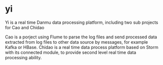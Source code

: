 # yi
Yi is a real time Danmu data processing platform, including two sub projects for Cao and Chidao

Cao is a porject using Flume to parse the log files and send processed data extracted from log files to other data source by messages, for example Kafka or HBase.
Chidao is a real time data process platform based on Storm with its connected module, to provide second level real time data processing ability.
